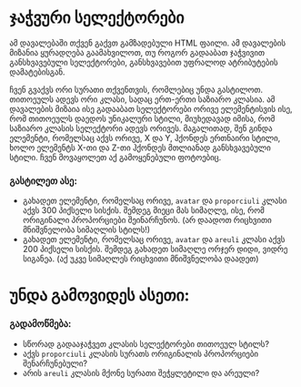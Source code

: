 # ჯაჭვური სელექტორები

ამ დავალებაში თქვენ გაქვთ გამზადებული HTML ფაილი. ამ დავალების მიზანია ყურადღება გაამახვილოთ, თუ როგორ გადააბათ ჯაჭვივით განსხვავებული სელექტორები, განსხვავებით უფრალოდ ატრიბუტების დამატებისგან.

ჩვენ გვაქვს ორი სურათი თქვენთვის, რომლებიც უნდა გასტილოთ. თითოეულს ადევს ორი კლასი, სადაც ერთ-ერთი საზიარო კლასია. ამ დავალების მიზაია ისე გადააბათ სელექტორები ორივე ელემენტისვის ისე, რომ თითოეულს დაედოს უნიკალური სტილი, მიუხედავად იმისა, რომ საზიარო კლასის სელექტორი ადევს ორივეს. მაგალითად, შენ გინდა ელემენტი, რომელსაც აქვს ორივე, X და Y, ჰქონდეს ერთნაირი სტილი, ხოლო ელემენტს X-თი და Z-თი ჰქონდეს მთლიანად განსხვავებული სტილი. ჩვენ მოვაყოლეთ აქ გამოყენებული ფოტოებიც.

### გასტილეთ ასე:

- გახადეთ ელემენტი, რომელსაც ორივე, `avatar` და `proporciuli` კლასი აქვს 300 პიქსელი სისქის. შემდეგ მიეცი მას სიმაღლე, ისე, რომ ორიგინალი პროპორციები შეინარჩუნოს. (არ დაადოთ რიცხვითი მნიშვნელობა სიმაღლის სტილს!)
- გახადეთ ელემენტი, რომელსაც ორივე, `avatar` და `areuli` კლასი აქვს 200 პიქსელი სისქის. შემდეგ გახადეთ სიმაღლე ორჯერ დიდი, ვიდრე სიგანეა. (აქ უკვე სიმაღლეს რიცხვითი მნიშვნელობა დაადეთ)

# უნდა გამოვიდეს ასეთი:



### გადამოწმება:

- სწორად გადააჯაჭვეთ კლასის სელექტორები თითოეულ სტილს?
- აქვს `proporciuli` კლასის სურათს ორიგინალის პროპორციები შენარჩუნებული?
- არის `areuli` კლასის მქონე სურათი შეჭყლეტილი და არეული?

